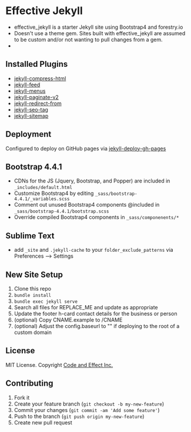 # Effective Jekyll

- effective_jekyll is a starter Jekyll site using Bootstrap4 and forestry.io
- Doesn't use a theme gem. Sites built with effective_jekyll are assumed to be custom and/or not wanting to pull changes from a gem.
-

## Installed Plugins

- [jekyll-compress-html](https://github.com/penibelst/jekyll-compress-html)
- [jekyll-feed](https://github.com/jekyll/jekyll-feed)
- [jekyll-menus](https://github.com/forestryio/jekyll-menus)
- [jekyll-paginate-v2](https://github.com/sverrirs/jekyll-paginate-v2)
- [jekyll-redirect-from](https://github.com/jekyll/jekyll-redirect-from)
- [jekyll-seo-tag](https://github.com/jekyll/jekyll-seo-tag)
- [jekyll-sitemap](https://github.com/jekyll/jekyll-sitemap)

## Deployment

Configured to deploy on GitHub pages via [jekyll-deploy-gh-pages](https://github.com/marketplace/actions/jekyll-deploy-gh-pages)

## Bootstrap 4.4.1

- CDNs for the JS (Jquery, Bootstrap, and Popper) are included in `_includes/default.html`
- Customize Bootstrap4 by editing `_sass/bootstrap-4.4.1/_variables.scss`
- Comment out unused Bootstrap4 components @included in `_sass/bootstrap-4.4.1/bootstrap.scss`
- Override compiled Bootstrap4 components in `_sass/componenents/*`

## Sublime Text

- add `_site` and `.jekyll-cache` to your `folder_exclude_patterns` via Preferences --> Settings

## New Site Setup

1. Clone this repo
2. `bundle install`
3. `bundle exec jekyll serve`
4. Search all files for REPLACE_ME and update as appropriate
5. Update the footer h-card contact details for the business or person
6. (optional) Copy CNAME.example to /CNAME
7. (optional) Adjust the config.baseurl to "" if deploying to the root of a custom domain

## License

MIT License.  Copyright [Code and Effect Inc.](http://www.codeandeffect.com/)

## Contributing

1. Fork it
2. Create your feature branch (`git checkout -b my-new-feature`)
3. Commit your changes (`git commit -am 'Add some feature'`)
4. Push to the branch (`git push origin my-new-feature`)
5. Create new pull request
